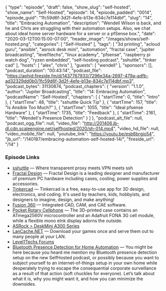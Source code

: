 {
  "type": "episode",
  "draft": false,
  "show_slug": "self-hosted",
  "show_name": "Self-Hosted",
  "episode": 14,
  "episode_padded": "0014",
  "episode_guid": "1fc59d6f-3d2f-4efe-b13e-834c7e114dbf",
  "slug": "14",
  "title": "Embracing Automation",
  "description": "Wendell Wilson is back, and he and Chris are struggling with their automation setups. Also, we chat about ideal home server hardware for a server or a pfSense box.",
  "date": "2020-03-12T00:15:00-07:00",
  "header_image": "/images/shows/self-hosted.png",
  "categories": [
    "Self-Hosted"
  ],
  "tags": [
    "3d printing",
    "acloud guru",
    "ansible",
    "asrock desk mini",
    "automation",
    "fractal case",
    "jupiter broadcasting",
    "level1techs",
    "linux academy",
    "pfsense",
    "raspberry pi watch dog",
    "ryzen embedded",
    "self-hosting podcast",
    "sshuttle",
    "tinker cad"
  ],
  "hosts": [
    "alex",
    "chris"
  ],
  "guests": [
    "wendell"
  ],
  "sponsors": [],
  "podcast_duration": "00:43:14",
  "podcast_file": "https://aphid.fireside.fm/d/1437767933/7296e34a-2697-479a-adfb-ad32329dd0b0/1fc59d6f-3d2f-4efe-b13e-834c7e114dbf.mp3",
  "podcast_bytes": 31130874,
  "podcast_chapters": {
    "version": "1.1.0",
    "author": "Jupiter Broadcasting",
    "title": "14: Embracing Automation",
    "podcastName": "Self-Hosted",
    "chapters": [
      {
        "startTime": 0,
        "title": "Intro"
      },
      {
        "startTime": 48,
        "title": "sshuttle Quick Tip"
      },
      {
        "startTime": 157,
        "title": "Is Ansible Too Much?"
      },
      {
        "startTime": 1055,
        "title": "Ideal pfsense Hardware"
      },
      {
        "startTime": 1735,
        "title": "Feedback"
      },
      {
        "startTime": 2161,
        "title": "Wendell's Presence Detection"
      }
    ]
  },
  "podcast_alt_file": null,
  "podcast_ogg_file": null,
  "video_file": "http://201406.jb-dl.cdn.scaleengine.net/selfhosted/2020/sh-014.mp4",
  "video_hd_file": null,
  "video_mobile_file": null,
  "youtube_link": "https://youtu.be/esb6brgjo54",
  "jb_url": "/140187/embracing-automation-self-hosted-14/",
  "fireside_url": "/14"
}


### Episode Links

  * [sshuttle](https://github.com/sshuttle/sshuttle "sshuttle") — Where transparent proxy meets VPN meets ssh
  * [Fractal Design](https://www.fractal-design.com/products/cases/ "Fractal Design") — Fractal Design is a leading designer and manufacturer of premium PC hardware including cases, cooling, power supplies and accessories.
  * [Tinkercad](https://www.tinkercad.com/ "Tinkercad") — Tinkercad is a free, easy-to-use app for 3D design, electronics, and coding. It's used by teachers, kids, hobbyists, and designers to imagine, design, and make anything!
  * [Fusion 360](https://www.autodesk.com/products/fusion-360/overview "Fusion 360") — Integrated CAD, CAM, and CAE software.
  * [Pocket Rotary Cellphone](https://hackaday.com/2020/02/13/simplify-your-life-with-this-pocket-rotary-cellphone/ "Pocket Rotary Cellphone") — The 3D-printed case contains an ATmega2560V microcontroller and an Adafruit FONA 3G cell module, while a flexible mono eInk display adorns the outside.
  * [ASRock > DeskMini A300 Series](https://www.asrock.com/nettop/AMD/DeskMini%20A300%20Series/ "ASRock > DeskMini A300 Series")
  * [LanCache.NET](https://lancache.net/ "LanCache.NET") — Download your games once and serve them out to many people at your LAN.
  * [Level1Techs Forums](https://forum.level1techs.com/ "Level1Techs Forums")
  * [Bluetooth Presence Detection for Home Automation](https://forum.level1techs.com/t/bluetooth-presence-detection-for-home-automation-the-level1-way/148516 "Bluetooth Presence Detection for Home Automation") — You might be here because you heard me mention my Bluetooth presence detection setup on the new SelfHosted podcast, or possibly because you want to subject yourself to an internet-of-things setup in your own home while desperately trying to escape the consequential corporate surveillance as a result of that action (soft chuckles for everyone). Let’s talk about what it is, why you might want it, and how you can minimize the downsides.


